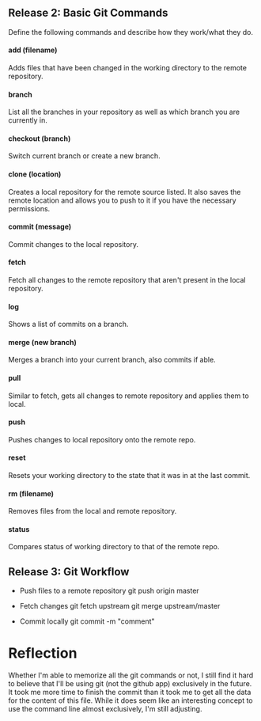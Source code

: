 ## Release 2: Basic Git Commands
Define the following commands and describe how they work/what they do.  


#### add (filename)
Adds files that have been changed in the working directory to the remote repository.

#### branch
List all the branches in your repository as well as which branch you are currently in.

#### checkout (branch)
Switch current branch or create a new branch.

#### clone (location)
Creates a local repository for the remote source listed. It also saves the remote location and allows you to push to it if you have the necessary permissions.

#### commit (message)
Commit changes to the local repository.

#### fetch
Fetch all changes to the remote repository that aren't present in the local repository.

#### log
Shows a list of commits on a branch.

#### merge (new branch)
Merges a branch into your current branch, also commits if able.

#### pull
Similar to fetch, gets all changes to remote repository and applies them to local.

#### push
Pushes changes to local repository onto the remote repo.

#### reset
Resets your working directory to the state that it was in at the last commit.

#### rm (filename)
Removes files from the local and remote repository.

#### status
Compares status of working directory to that of the remote repo.

## Release 3: Git Workflow

- Push files to a remote repository
	git push origin master

- Fetch changes
	git fetch upstream
	git merge upstream/master

- Commit locally
	git commit -m "comment"

# Reflection
Whether I'm able to memorize all the git commands or not, I still find it
hard to believe that I'll be using git (not the github app) exclusively in
the future. It took me more time to finish the commit than it took me to
get all the data for the content of this file. While it does seem like an
interesting concept to use the command line almost exclusively, I'm still
adjusting.